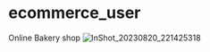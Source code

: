 # ecommerce_user
Online Bakery shop
![InShot_20230820_221425318](https://github.com/moury12/E-Commerce-User/assets/107296533/d22bfb2c-46e9-4a16-a0ef-d9a0b61ca86b)
